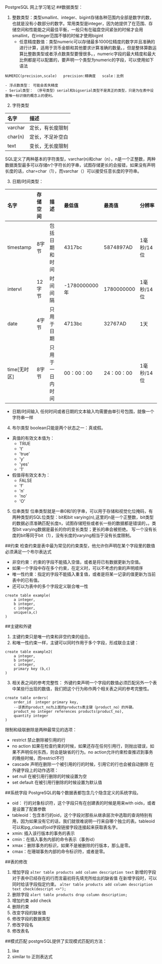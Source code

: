 PostgreSQL  网上学习笔记
##数据类型：
1. 整数类型：类型smallint、integer、bigint存储各种范围内全部是数字的数，也就是没有小数部分的数字。常用类型是integer，因为她提供了在范围、存储空间和性能能之间最佳平衡，一般只有在磁盘空间紧张的时候才会用smallint，在integer范围不够的时候才使用bigint
	- 任意精度数值：类型numeric可以存储最多1000位精度的数字并且准确的进行计算，适用于货币金额和其他要求计算准确的数量。，但是整体算数运算比整数类型或者浮点数类型要慢很多。，numeric字段的最大精度和最大比例都是可以配置的，要声明一个类型为numeric的字段，可以使用如下语法
```
NUMERIC(precision,scale)   precision:精确度   scale：比例
```
	- 浮点数类型： 可能会丢失精度
	- Serial类型： （序号类型）serial和bigserial类型不是真正的类型，只是为在表中设置唯一标识做的概念上的便利。
2. 字符类型

| 名字 | 描述 |
|:--|:--|
| varchar | 定长，有长度限制 |
| char(n) | 定长，不足补空白 |
| text | 变长，无长度限制 |

SQL定义了两种基本的字符类型，varchar(n)和char（n），n是一个正整数，两种数据类型最多可以存储n个字符长的字串，试图存储更长的会报错，如果没有声明长度的话，char=char（1），而varchar（）可以接受任意长度的字符串。

3. 日期/时间类型：

| 名字 | 存储空间 | 描述 | 最低值 | 最高值 | 分辨率 |
|:--|:--|:--|:--|:--|:--|
| timestamp | 8字节 | 包括日期和时间 | 4317bc | 5874897AD | 1毫秒/14位 |
| intervl | 12字节 | 时间间隔 | -1780000000年 | 1780000000 | 1毫秒/14位 |
| date | 4字节 | 只用于日期 | 4713bc | 32767AD | 1天 |
| time[无时区] | 8字节 | 只用于一日内时间 | 00：00：00 | 24：00：00 |1毫秒/14位  |


- 日期/时间输入
	任何时间或者日期的文本输入均需要由单引号包围，就像一个字符串一样
4. 布尔类型
boolean只能是两个状态之一：真或假。
- 真值的有效文本值为：
	* TRUE
	* 't'
	* 'true'
	* 'y'
	* 'yes'
	* '1'
- 假值得有效文本为：
	* FALSE
	* 'f'
	* 'n'
	* 'no'
	* 'O'
5. 位串类型
位串类型就是一串0和1的字串，可以用于存储和视觉化位掩码，有两种类型的SQL位类型：bit和bit varying(n),这里的n是一个正整数，bit类型的数据必须准确匹配长度n，试图存储短些或者长一些的数据都是错误的，。类型bit varying数据是最长的你的变长类型；更长的串会被拒绝。
写一个没有长度的bit等同于bit（1），没有长度的varying相当于没有长度限制。


##约束
检查约束是表中最为常见的约束类型，他允许你声明在某个字段里的数值必须满足一个布尔表达式
- 非空约束：约束的字段不能插入空值，或者是将已有数据更新为空值。
- 如果一个字段中存在多个约束，在定义时，可以不考虑约束的声明顺序
- 唯一性约束：指定的字段不能插入重复值，或者是将某一记录的值更新为当前表中的已有值。
- 还可以为表中的多个字段定义联合唯一性
```
create table example(
	a integer,
	b integer,
	c integer,
	unique(a,c)
)
```

##主键和外键
1. 主键约束只是唯一约束和非空约束的组合。
2. 和唯一性约束一样，主键可以同时作用于多个字段，形成联合主键：
```
create table example2(
	a integer,
	b integer,
	c integer,
	primary key (b,c)
)
```
3. 相关表之间的参考完整性：
外键约束声明一个字段的数值必须匹配另外一个表中某些行出现的数值，我们把这个行为称作两个相关表之间的参考完整性。
```
create table orders(
	order_id  integer primary key,
	--该表的product_no为上面的products表主键（product_no）的外键。
	product_no integer references products(product_no),
	quantity integer
)
```
限制和级联删除是两种最常见的选项：
- restrict 禁止删除被引用的行
- no action 如果在检查约束的时候，如果还存在任何引用行，则抛出错误，如果不声明任何东西，则会是缺省的行为。no action允许约束检查推迟到事务的晚些时候，而restrict不行
- cascade 声明在删除一个被引用的行的时候，引用它的行也会被自动删除
在外键字段上的动作选项：
- set null 在被引用行删除的时候设置为空
- set default 在被引用行删除的时候设置为默认值

##系统字段
PostgreSQL的每个数据表都包含几个隐含定义的系统字段。
- oid： 行的对象标识符，这个字段只有在创建表的时候是用来with oids，或者是设置了配置参数
- tableoid：包含本行的oid，这个字段对那些从继承层次中选取的查询特别有用，因为如果没有它的话，我们就很难说明一行来自哪个独立的表。tableoid可以和pg_class的oid字段链接字段连接起来获取表名字。
- xmin: 插入该行版本的事务的表示
- cmin：在插入事务内部的命令表示（事务id）
- xmax：删除事务的标识，如果不是被删除的行版本，那么是零。
- cmax：在珊瑚事务内部的命令标识符，或者是零。

##表的修改
1. 增加字段
	`alter table products add column description text`
	新增的字段对于表中已经存在的行而言最初将先填充所给出的缺省值
	在新增字段时，可以同时给该字段指定约束。
	`alter table products add column description text check(descript <>");`
2. 删除字段
`alert table products drop column description;`
3. 增加约束 add check
4. 删除约束
5. 改变字段的缺省值
6. 修改字段的数据类型
7. 修改字段名
8. 修改表名

##模式匹配
postgreSQL提供了实现模式匹配的方法：
1. like
2. similar to 正则表达式
